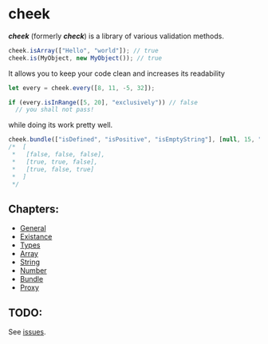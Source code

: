 # cheek

*__cheek__* (formerly *__check__*) is a library of various validation methods.

```JavaScript
cheek.isArray(["Hello", "world"]); // true
cheek.is(MyObject, new MyObject()); // true
```

It allows you to keep your code clean and increases its readability

```JavaScript
let every = cheek.every([8, 11, -5, 32]);

if (every.isInRange([5, 20], "exclusively")) // false
  // you shall not pass!
```

while doing its work pretty well.

```JavaScript
cheek.bundle(["isDefined", "isPositive", "isEmptyString"], [null, 15, ""]);
/*  [
 *   [false, false, false],
 *   [true, true, false],
 *   [true, false, true]
 *  ]
 */
```

## Chapters:

- [General](readme-chapters/general.md)
- [Existance](readme-chapters/existance.md)
- [Types](readme-chapters/types.md)
- [Array](readme-chapters/array.md)
- [String](readme-chapters/string.md)
- [Number](readme-chapters/number.md)
- [Bundle](readme-chapters/bundle.md)
- [Proxy](readme-chapters/proxy.md)

## TODO:

See [issues](https://github.com/parzh/cheek/issues).

